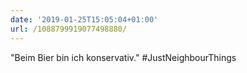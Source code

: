 ```yaml
---
date: '2019-01-25T15:05:04+01:00'
url: /1088799919077498880/
---
```

"Beim Bier bin ich konservativ." #JustNeighbourThings
